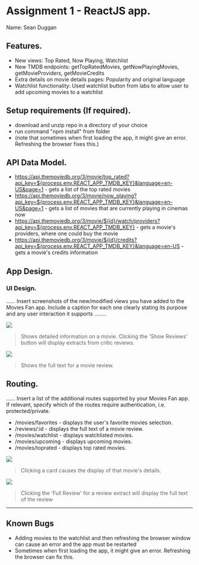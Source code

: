 # Assignment 1 - ReactJS app.

Name: Sean Duggan

## Features. 
 + New views: Top Rated, Now Playing, Watchlist
 + New TMDB endpoints: getTopRatedMovies, getNowPlayingMovies, getMovieProviders, getMovieCredits
 + Extra details on movie details pages: Popularity and original language
 + Watchlist functionality: Used watchlist button from labs to allow user to add upcoming movies to a watchlist

## Setup requirements (If required).

+ download and unzip repo in a directory of your choice
+ run command "npm install" from folder
+ (note that sometimes when first loading the app, it might give an error. Refreshing the browser fixes this.)

## API Data Model.
+ https://api.themoviedb.org/3/movie/top_rated?api_key=${process.env.REACT_APP_TMDB_KEY}&language=en-US&page=1 - gets a list of the top rated movies
+ https://api.themoviedb.org/3/movie/now_playing?api_key=${process.env.REACT_APP_TMDB_KEY}&language=en-US&page=1 - gets a list of movies that are currently playing in cinemas now
+ https://api.themoviedb.org/3/movie/${id}/watch/providers?api_key=${process.env.REACT_APP_TMDB_KEY} - gets a movie's providers, where one could buy the movie
+ https://api.themoviedb.org/3/movie/${id}/credits?api_key=${process.env.REACT_APP_TMDB_KEY}&language=en-US - gets a movie's credits information

## App Design.

### UI Design.

...... Insert screenshots of the new/modified views you have added to the Movies Fan app. Include a caption for each one clearly stating its purpose and any user interaction it supports ........

![][movieDetail]
>Shows detailed information on a movie. Clicking the 'Show Reviews' button will display extracts from critic reviews.

![][review]
>Shows the full text for a movie review. 

## Routing.

...... Insert a list of the additional routes supported by your Movies Fan app. If relevant, specify which of the routes require authentication, i.e. protected/private.

+ /movies/favorites - displays the user's favorite movies selection.
+ /reviews/:id - displays the full text of a movie review.
+ /movies/watchlist - displays watchlisted movies.
+ /movies/upcoming - displays upcoming movies.
+ /movies/toprated - displays top rated movies.

![][cardLink]
> Clicking a card causes the display of that movie's details.

![][reviewLink]
>Clicking the 'Full Review' for a review extract will display the full text of the review

---------------------------------

[model]: ./data.jpg
[movieDetail]: ./public/movieDetail.png
[review]: ./public/review.png
[reviewLink]: ./public/reviewLink.png
[cardLink]: ./public/cardLink.png
[stories]: ./public/storybook.png

## Known Bugs
+ Adding movies to the watchlist and then refreshing the browser window can cause an error and the app must be restarted
+ Sometimes when first loading the app, it might give an error. Refreshing the browser can fix this.
